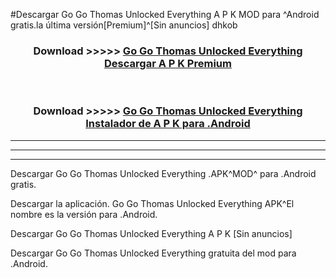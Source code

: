 #Descargar Go Go Thomas Unlocked Everything  A P K MOD para ^Android gratis.la última versión[Premium]^[Sin anuncios] dhkob



<div align="center">
<h3>Download >>>>> <a href="https://es-web.web.app/?es= Go Go Thomas Unlocked Everything ">Go Go Thomas Unlocked Everything  Descargar A P K Premium</a></h3><br>

<h3>Download >>>>> <a href="https://es-web.web.app/?es= Go Go Thomas Unlocked Everything ">Go Go Thomas Unlocked Everything  Instalador de A P K para .Android</a></h3>
</div>


----------------------------------------------------------

----------------------------------------------------------

----------------------------------------------------------

Descargar Go Go Thomas Unlocked Everything  .APK^MOD^ para .Android gratis.

Descargar la aplicación. Go Go Thomas Unlocked Everything  APK^El nombre es la versión para .Android.

Descargar Go Go Thomas Unlocked Everything  A P K [Sin anuncios]

Descargar Go Go Thomas Unlocked Everything  gratuita del mod para .Android.